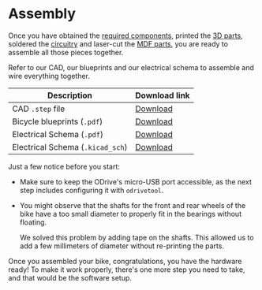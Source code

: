 # Assembly

Once you have obtained the [required components](./bom), printed the [3D parts](./3d-parts), soldered the [circuitry](./soldering) and laser-cut the [MDF parts](./laser-cutting), you are ready to assemble all those pieces together.

Refer to our CAD, our blueprints and our electrical schema to assemble and wire everything together.

| Description | Download link |
|-|-|
| CAD `.step` file | <a href="/step/complete-bicycle.step" download>Download</a> |
| Bicycle blueprints (`.pdf`) | <a href="/pdf/bicycle-blueprints.pdf" download>Download</a> |
| Electrical Schema (`.pdf`) | <a href="/pdf/electrical-schema.pdf" download>Download</a> |
| Electrical Schema (`.kicad_sch`) | <a href="/sch/electrical-schema.kicad_sdh" download>Download</a> |

Just a few notice before you start:

- Make sure to keep the ODrive's micro-USB port accessible, as the next step includes configuring it with `odrivetool`.

- You might observe that the shafts for the front and rear wheels of the bike have a too small diameter to properly fit in the bearings without floating.

    We solved this problem by adding tape on the shafts. This allowed us to add a few millimeters of diameter without re-printing the parts.

Once you assembled your bike, congratulations, you have the hardware ready! To make it work properly, there's one more step you need to take, and that would be the software setup.